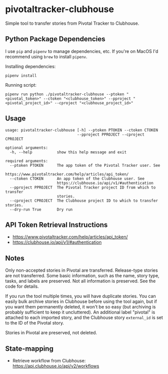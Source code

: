 # pivotaltracker-clubhouse

Simple tool to transfer stories from Pivotal Tracker to Clubhouse.

## Python Package Dependencies

I use `pip` and `pipenv` to manage dependencies, etc. If you're on MacOS I'd recommend using `brew` to install `pipenv`.

Installing dependencies:

```
pipenv install
```

Running script:

```
pipenv run python ./pivotaltracker-clubhouse --ptoken "<pivotal_token>" --ctoken "<clubhouse_token>" --pproject "<pivotal_project_id>" --cproject "<clubhouse_project_id>"
```

## Usage

```
usage: pivotaltracker-clubhouse [-h] --ptoken PTOKEN --ctoken CTOKEN
                                --pproject PPROJECT --cproject CPROJECT

optional arguments:
  -h, --help           show this help message and exit

required arguments:
  --ptoken PTOKEN      The app token of the Pivotal Tracker user. See
                       https://www.pivotaltracker.com/help/articles/api_token/
  --ctoken CTOKEN      An app token of the Clubhouse user. See
                       https://clubhouse.io/api/v1/#authentication
  --pproject PPROJECT  The Pivotal Tracker project ID from which to transfer
                       stories.
  --cproject CPROJECT  The Clubhouse project ID to which to transfer stories.
  --dry-run True       Dry run
```

## API Token Retrieval Instructions

- https://www.pivotaltracker.com/help/articles/api_token/
- https://clubhouse.io/api/v1/#authentication

## Notes

Only non-accepted stories in Pivotal are transferred. Release-type stories are not transferred. Some basic information, such as
the name, story type, tasks, and labels are preserved. Not all information is preserved. See the code for details.

If you run the tool multiple times, you will have duplicate stories.
You can easily bulk archive stories in Clubhouse before using the tool again,
but if you want them permanently deleted, it won't be so easy (but
archiving is probably sufficient to keep it uncluttered). An additional label
"pivotal" is attached to each imported story, and the Clubhouse story
`external_id` is set to the ID of the Pivotal story.

Stories in Pivotal are preserved, not deleted.

## State-mapping

- Retrieve workflow from Clubhouse: https://api.clubhouse.io/api/v2/workflows
